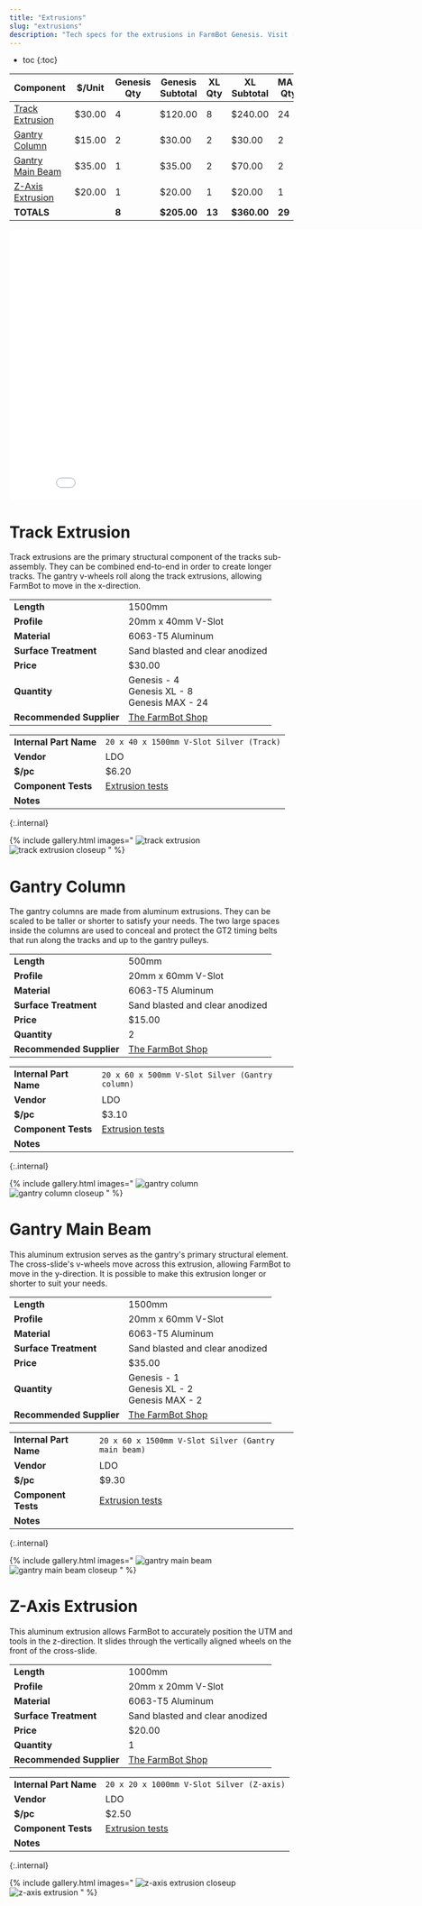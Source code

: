 ```yaml
---
title: "Extrusions"
slug: "extrusions"
description: "Tech specs for the extrusions in FarmBot Genesis. Visit [our shop](http://shop.farm.bot) to purchase parts."
---
```


* toc
{:toc}


|Component|$/Unit|Genesis Qty|Genesis Subtotal|XL Qty|XL Subtotal|MAX Qty|MAX Subtotal|
|---------|------|-----------|----------------|------|-----------|-------|--------|
|[Track Extrusion](#track-extrusion)|$30.00|4|$120.00|8|$240.00|24|$720.00
|[Gantry Column](#gantry-column)|$15.00|2|$30.00|2|$30.00|2|$30.00
|[Gantry Main Beam](#gantry-main-beam)|$35.00|1|$35.00|2|$70.00|2|$70.00
|[Z-Axis Extrusion](#z-axis-extrusion)|$20.00|1|$20.00|1|$20.00|1|$20.00
|**TOTALS**||**8**|**$205.00**|**13**|**$360.00**|**29**|**$840.00**

<iframe class="embedly-embed" src="//cdn.embedly.com/widgets/media.html?src=https%3A%2F%2Fwww.youtube.com%2Fembed%2FLWvoSmqNwyA%3Ffeature%3Doembed&url=http%3A%2F%2Fwww.youtube.com%2Fwatch%3Fv%3DLWvoSmqNwyA&image=https%3A%2F%2Fi.ytimg.com%2Fvi%2FLWvoSmqNwyA%2Fhqdefault.jpg&key=f2aa6fc3595946d0afc3d76cbbd25dc3&type=text%2Fhtml&schema=youtube" width="854" height="480" scrolling="no" frameborder="0" allow="autoplay; fullscreen" allowfullscreen="true"></iframe>

# Track Extrusion

Track extrusions are the primary structural component of the tracks sub-assembly. They can be combined end-to-end in order to create longer tracks. The gantry v-wheels roll along the track extrusions, allowing FarmBot to move in the x-direction.

|                              |                              |
|------------------------------|------------------------------|
|**Length**                    |1500mm
|**Profile**                   |20mm x 40mm V-Slot
|**Material**                  |6063-T5 Aluminum
|**Surface Treatment**         |Sand blasted and clear anodized
|**Price**                     |$30.00
|**Quantity**                  |Genesis - 4<br>Genesis XL - 8<br>Genesis MAX - 24
|**Recommended Supplier**      |[The FarmBot Shop](http://shop.farm.bot)

|                              |                              |
|------------------------------|------------------------------|
|**Internal Part Name**        |`20 x 40 x 1500mm V-Slot Silver (Track)`
|**Vendor**                    |LDO
|**$/pc**                      |$6.20
|**Component Tests**           |[Extrusion tests](../../manufacturing/component-tests/extrusions.md)
|**Notes**                     |
{:.internal}

{% include gallery.html images="
![track extrusion](_images/track_extrusion.jpg)
![track extrusion closeup](_images/track_extrusion_closeup.jpg)
" %}

# Gantry Column

The gantry columns are made from aluminum extrusions. They can be scaled to be taller or shorter to satisfy your needs. The two large spaces inside the columns are used to conceal and protect the GT2 timing belts that run along the tracks and up to the gantry pulleys.

|                              |                              |
|------------------------------|------------------------------|
|**Length**                    |500mm
|**Profile**                   |20mm x 60mm V-Slot
|**Material**                  |6063-T5 Aluminum
|**Surface Treatment**         |Sand blasted and clear anodized
|**Price**                     |$15.00
|**Quantity**                  |2
|**Recommended Supplier**      |[The FarmBot Shop](http://shop.farm.bot)

|                              |                              |
|------------------------------|------------------------------|
|**Internal Part Name**        |`20 x 60 x 500mm V-Slot Silver (Gantry column)`
|**Vendor**                    |LDO
|**$/pc**                      |$3.10
|**Component Tests**           |[Extrusion tests](../../manufacturing/component-tests/extrusions.md)
|**Notes**                     |
{:.internal}

{% include gallery.html images="
![gantry column](_images/gantry_column.jpg)
![gantry column closeup](_images/gantry_column_closeup.jpg)
" %}

# Gantry Main Beam

This aluminum extrusion serves as the gantry's primary structural element. The cross-slide's v-wheels move across this extrusion, allowing FarmBot to move in the y-direction. It is possible to make this extrusion longer or shorter to suit your needs.

|                              |                              |
|------------------------------|------------------------------|
|**Length**                    |1500mm
|**Profile**                   |20mm x 60mm V-Slot
|**Material**                  |6063-T5 Aluminum
|**Surface Treatment**         |Sand blasted and clear anodized
|**Price**                     |$35.00
|**Quantity**                  |Genesis - 1<br>Genesis XL - 2<br>Genesis MAX - 2
|**Recommended Supplier**      |[The FarmBot Shop](http://shop.farm.bot)

|                              |                              |
|------------------------------|------------------------------|
|**Internal Part Name**        |`20 x 60 x 1500mm V-Slot Silver (Gantry main beam)`
|**Vendor**                    |LDO
|**$/pc**                      |$9.30
|**Component Tests**           |[Extrusion tests](../../manufacturing/component-tests/extrusions.md)
|**Notes**                     |
{:.internal}

{% include gallery.html images="
![gantry main beam](_images/gantry_main_beam.jpg)
![gantry main beam closeup](_images/gantry_main_beam_closeup.jpg)
" %}

# Z-Axis Extrusion

This aluminum extrusion allows FarmBot to accurately position the UTM and tools in the z-direction. It slides through the vertically aligned wheels on the front of the cross-slide.

|                              |                              |
|------------------------------|------------------------------|
|**Length**                    |1000mm
|**Profile**                   |20mm x 20mm V-Slot
|**Material**                  |6063-T5 Aluminum
|**Surface Treatment**         |Sand blasted and clear anodized
|**Price**                     |$20.00
|**Quantity**                  |1
|**Recommended Supplier**      |[The FarmBot Shop](http://shop.farm.bot)

|                              |                              |
|------------------------------|------------------------------|
|**Internal Part Name**        |`20 x 20 x 1000mm V-Slot Silver (Z-axis)`
|**Vendor**                    |LDO
|**$/pc**                      |$2.50
|**Component Tests**           |[Extrusion tests](../../manufacturing/component-tests/extrusions.md)
|**Notes**                     |
{:.internal}

{% include gallery.html images="
![z-axis extrusion closeup](_images/z-axis_extrusion_closeup.jpg)
![z-axis extrusion](_images/z-axis_extrusion.jpg)
" %}

